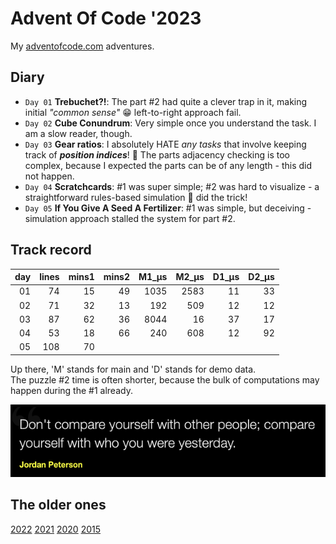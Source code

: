 # Advent Of Code '2023

My [adventofcode.com](https://adventofcode.com) adventures.<br />

## Diary

* `Day 01` **Trebuchet?!**: The part #2 had quite a clever trap in it, making initial _"common sense"_ 😁 left-to-right
  approach fail.
* `Day 02` **Cube Conundrum**: Very simple once you understand the task. I am a slow reader, though.
* `Day 03` **Gear ratios**: I absolutely HATE _any tasks_ that involve keeping track of _**position indices**_! 🤮
  The parts adjacency checking is too complex, because I expected the parts can be of any length - this did not happen.
* `Day 04` **Scratchcards**: #1 was super simple; #2 was hard to visualize - a straightforward rules-based simulation 🤖
  did the trick!
* `Day 05` **If You Give A Seed A Fertilizer**: #1 was simple, but deceiving - simulation approach stalled the system
  for part #2.

## Track record

| day | lines | mins1 | mins2 | M1_µs | M2_µs | D1_µs | D2_µs |
|----:|------:|------:|------:|------:|------:|------:|------:|
|  01 |    74 |    15 |    49 |  1035 |  2583 |    11 |    33 |
|  02 |    71 |    32 |    13 |   192 |   509 |    12 |    12 |
|  03 |    87 |    62 |    36 |  8044 |    16 |    37 |    17 |
|  04 |    53 |    18 |    66 |   240 |   608 |    12 |    92 |
|  05 |   108 |    70 |

Up there, 'M' stands for main and 'D' stands for demo data.<br>
The puzzle #2 time is often shorter, because the bulk of computations may happen during the #1 already.

![](quote.png)

## The older ones

[2022](https://github.com/valango/adventOfCode_2022)
[2021](https://github.com/valango/adventOfCode_2021)
[2020](https://github.com/valango/adventOfCode)
[2015](https://github.com/valango/AdventOfCode_2015)
